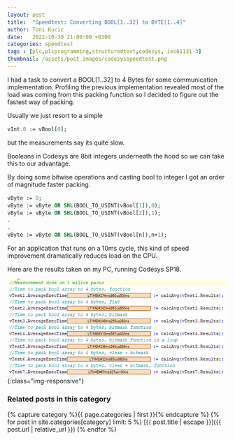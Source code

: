 ```yaml
---
layout: post
title:  "Speedtest: Converting BOOL[1..32] to BYTE[1..4]"
author: Toni Kucic
date:   2022-10-30 21:00:00 +0300
categories: speedtest
tags : [plc,plcprogramming,structuredtext,codesys, iec61131-3]
thumbnail: /assets/post_images/codesysspeedtest.png
---
```

I had a task to convert a BOOL[1..32] to 4 Bytes for some communication implementation. Profiling the previous implementation revealed most of the load was coming from this packing function so I decided to figure out the fastest way of packing.

Usually we just resort to a simple

```pascal
vInt.0 := vBool[0];
```

but the measurements say its quite slow.

Booleans in Codesys are 8bit integers underneath the hood so we can take this to our advantage.

By doing some bitwise operations and casting bool to integer I got an order of magnitude faster packing.

```pascal
vByte := 0;
vByte := vByte OR SHL(BOOL_TO_USINT(vBool[1]),0);
vByte := vByte OR SHL(BOOL_TO_USINT(vBool[2]),1);
.
.
vByte := vByte OR SHL(BOOL_TO_USINT(vBool[n]),n+1);
```

For an application that runs on a 10ms cycle, this kind of speed improvement dramatically reduces load on the CPU.

Here are the results taken on my PC, running Codesys SP18.

![Results](/assets/post_images/packingbools.png){:class="img-responsive"}

### Related posts in this category

{% capture category %}{{ page.categories | first }}{% endcapture %}
{% for post in site.categories[category] limit: 5 %}
[{{ post.title | escape }}]({{ post.url | relative_url }})
{% endfor %}
